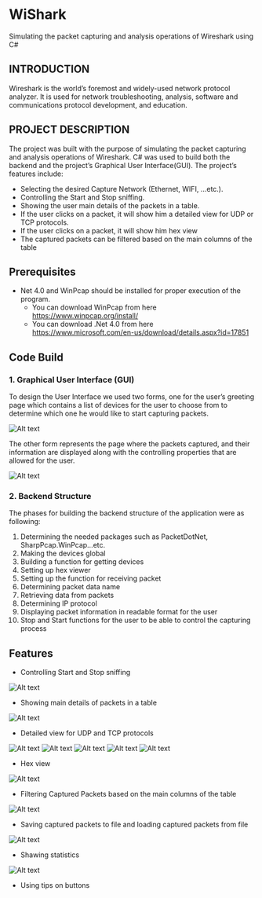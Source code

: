 # WiShark
Simulating the packet capturing and analysis operations of Wireshark using C#

## INTRODUCTION
Wireshark is the world’s foremost and widely-used network protocol analyzer. It is used for network troubleshooting, analysis, software and communications protocol development, and education.

## PROJECT DESCRIPTION 
The project was built with the purpose of simulating the packet capturing and analysis operations of Wireshark. C# was used to build both the backend and the project’s Graphical User Interface(GUI). The project’s features include:
-	Selecting the desired Capture Network (Ethernet, WIFI, ...etc.).
-	Controlling the Start and Stop sniffing.
-	Showing the user main details of the packets in a table.
-	If the user clicks on a packet, it will show him a detailed view for UDP or TCP protocols.
-	If the user clicks on a packet, it will show him hex view
-	The captured packets can be filtered based on the main columns of the table

## Prerequisites
- Net 4.0 and WinPcap should be installed for proper execution of the program.
  -	You can download WinPcap from here https://www.winpcap.org/install/
  -	You can download .Net 4.0 from here https://www.microsoft.com/en-us/download/details.aspx?id=17851
## Code Build
  ### 1.  Graphical User Interface (GUI)
  To design the User Interface we used two forms, one for the user’s greeting page which contains a list of devices for the user to     choose from to determine which one he would like to start capturing packets.
  
  ![Alt text](https://user-images.githubusercontent.com/26356497/34335094-db57a30c-e954-11e7-9396-5f5235de23bf.PNG)
 
The other form represents the page where the packets captured, and their information are displayed along with the controlling properties that are allowed for the user.

![Alt text](https://user-images.githubusercontent.com/26356497/34335095-db7c2ff6-e954-11e7-8913-36379bbdd0d2.PNG)
 
### 2.  Backend Structure
The phases for building the backend structure of the application were as following:
1.	Determining the needed packages such as PacketDotNet, SharpPcap.WinPcap…etc. 
2.	Making the devices global
3.	Building a function for getting devices
4.	Setting up hex viewer
5.	Setting up the function for receiving packet 
6.	Determining packet data name
7.	Retrieving data from packets
8.	Determining IP protocol
9.	Displaying packet information in readable format for the user
10.	Stop and Start functions for the user to be able to control the capturing process

## Features
-	Controlling Start and Stop sniffing
 
 ![Alt text](https://user-images.githubusercontent.com/26356497/34335092-d9f6ea90-e954-11e7-9811-e9bffacca1b3.PNG)

-	Showing main details of packets in a table
 
 ![Alt text](https://user-images.githubusercontent.com/26356497/34335096-db9ebff8-e954-11e7-970f-a7db7e896a26.PNG)

-	Detailed view for UDP and TCP protocols
 
 ![Alt text](https://user-images.githubusercontent.com/26356497/34335101-e5ad4d70-e954-11e7-86e0-db7e54741016.PNG)
 ![Alt text](https://user-images.githubusercontent.com/26356497/34335103-e6163a2e-e954-11e7-9a6c-e02ded430b9f.PNG)
 ![Alt text](https://user-images.githubusercontent.com/26356497/34335186-847c7098-e955-11e7-9d67-1b90167cf94c.PNG)
 ![Alt text](https://user-images.githubusercontent.com/26356497/34335187-84b73110-e955-11e7-95a4-32cf94ef6a0e.PNG)
 ![Alt text](https://user-images.githubusercontent.com/26356497/34335188-8525f8ac-e955-11e7-8f86-7cc8623b3468.PNG)
 

-	Hex view

![Alt text](https://user-images.githubusercontent.com/26356497/34335189-85f60998-e955-11e7-9ac5-76c219c2de3f.PNG)

-	Filtering Captured Packets based on the main columns of the table
 
 ![Alt text](https://user-images.githubusercontent.com/26356497/34335191-8a5b9a2a-e955-11e7-8dfc-df7c9ce55190.PNG)
 
-	Saving captured packets to file and loading captured packets from file

![Alt text](https://user-images.githubusercontent.com/26356497/34335192-8c2e951e-e955-11e7-87ab-ca707d5ce971.PNG)

- Shawing statistics
 
 ![Alt text](https://user-images.githubusercontent.com/26356497/34335196-8f340fb4-e955-11e7-9b16-e8586e8d924c.PNG)

- Using tips on buttons
